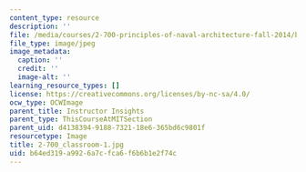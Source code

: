 ```yaml
---
content_type: resource
description: ''
file: /media/courses/2-700-principles-of-naval-architecture-fall-2014/b64ed319a9926a7cfca6f6b6b1e2f74c_2-700_classroom-1.jpg
file_type: image/jpeg
image_metadata:
  caption: ''
  credit: ''
  image-alt: ''
learning_resource_types: []
license: https://creativecommons.org/licenses/by-nc-sa/4.0/
ocw_type: OCWImage
parent_title: Instructor Insights
parent_type: ThisCourseAtMITSection
parent_uid: d4138394-9188-7321-18e6-365bd6c9801f
resourcetype: Image
title: 2-700_classroom-1.jpg
uid: b64ed319-a992-6a7c-fca6-f6b6b1e2f74c
---
```

